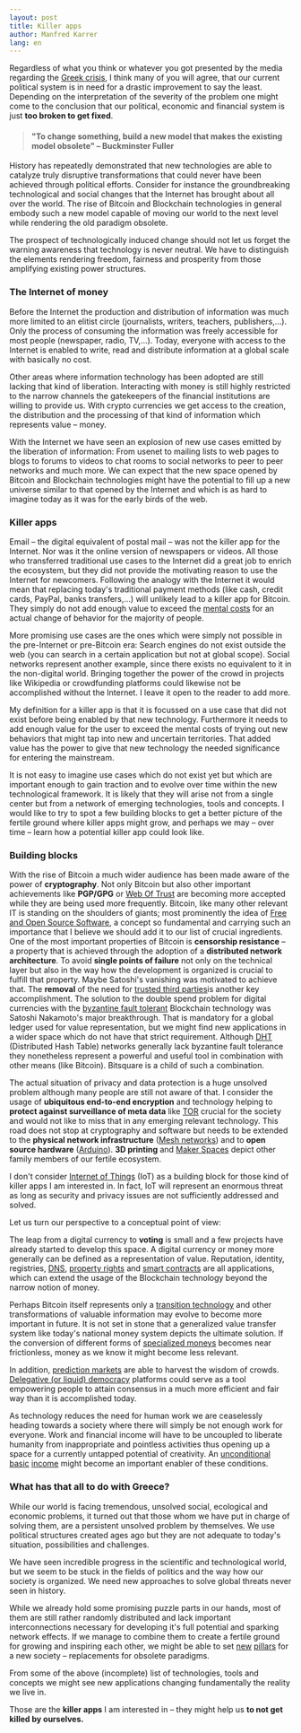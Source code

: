 ```yaml
---
layout: post
title: Killer apps
author: Manfred Karrer
lang: en
---
```

Regardless of what you think or whatever you got presented by the media regarding the [Greek crisis][1], I think many of you will agree, that our current political system is in need for a drastic improvement to say the least.
Depending on the interpretation of the severity of the problem one might come to the conclusion that our political, economic and financial system is just **too broken to get fixed**.

> #### "To change something, build a new model that makes the existing model obsolete" – Buckminster Fuller

History has repeatedly demonstrated that new technologies are able to catalyze truly disruptive transformations that could never have been achieved through political efforts. Consider for instance the groundbreaking technological and social changes that the Internet has brought about all over the world.
The rise of Bitcoin and Blockchain technologies in general embody such a new model capable of moving our world to the next level while rendering the old paradigm obsolete.

The prospect of technologically induced change should not let us forget the warning awareness that technology is never neutral. We have to distinguish the elements rendering freedom, fairness and prosperity from those amplifying existing power structures.

### The Internet of money

Before the Internet the production and distribution of information was much more limited to an elitist circle (journalists, writers, teachers, publishers,…). Only the process of consuming the information was freely accessible for most people (newspaper, radio, TV,…). Today, everyone with access to the Internet is enabled to write, read and distribute information at a global scale with basically no cost.

Other areas where information technology has been adopted are still lacking that kind of liberation. Interacting with money is still highly restricted to the narrow channels the gatekeepers of the financial institutions are willing to provide us. With crypto currencies we get access to the creation, the distribution and the processing of that kind of information which represents value – money.

With the Internet we have seen an explosion of new use cases emitted by the liberation of information: From usenet to mailing lists to web pages to blogs to forums to videos to chat rooms to social networks to peer to peer networks and much more. We can expect that the new space opened by Bitcoin and Blockchain technologies might have the potential to fill up a new universe similar to that opened by the Internet and which is as hard to imagine today as it was for the early birds of the web.

### Killer apps

Email – the digital equivalent of postal mail – was not  the killer app for the Internet. Nor was it the online version of newspapers or videos. All those who transferred traditional use cases to the Internet did a great job to enrich the ecosystem, but they did not provide the motivating reason to use the Internet for newcomers.
Following the analogy with the Internet it would mean that replacing today's traditional payment methods (like cash, credit cards, PayPal, banks transfers,…) will unlikely lead to a killer app for Bitcoin. They simply do not add enough value to exceed the [mental costs][2] for an actual change of behavior for the majority of people.

More promising use cases are the ones which were simply not possible in the pre-Internet or pre-Bitcoin era: Search engines do not exist outside the web (you can search in a certain application but not at global scope). Social networks represent another example, since there exists no equivalent to it in the non-digital world. Bringing together the power of the crowd in projects like Wikipedia or crowdfunding platforms could likewise not be accomplished without the Internet. I leave it open to the reader to add more.

My definition for a killer app is that it is focussed on a use case that did not exist before being enabled by that new technology. Furthermore it needs to add enough value for the user to exceed the mental costs of trying out new behaviors that might tap into new and uncertain territories. That added value has the power to give that new technology the needed significance for entering the mainstream.

It is not easy to imagine use cases which do not exist yet but which are important enough to gain traction and to evolve over time within the new technological framework.
It is likely that they will arise not from a single center but from a network of emerging technologies, tools and concepts. I would like to try to spot a few building blocks to get a better picture of the fertile ground where killer apps might grow, and perhaps we may – over time – learn how a potential killer app could look like.

### Building blocks

With the rise of Bitcoin a much wider audience has been made aware of the power of **cryptography**. Not only Bitcoin but also other important achievements like **PGP/GPG** or [Web Of Trust][3] are becoming more accepted while they are being used more frequently.
Bitcoin, like many other relevant IT is standing on the shoulders of giants; most prominently the idea of [Free and Open Source Software][4], a concept so fundamental and carrying such an importance that I believe we should add it to our list of crucial ingredients.
One of the most important properties of Bitcoin is **censorship resistance** – a property that is achieved through the adoption of a **distributed network architecture**. To avoid **single points of failure** not only on the technical layer but also in the way how the development is organized is crucial to fulfill that property. Maybe Satoshi's vanishing was motivated to achieve that. The **removal** of the need for [trusted third parties][5]is another key accomplishment.
The solution to the double spend problem for digital currencies with the [byzantine fault tolerant][6] Blockchain technology was Satoshi Nakamoto's major breakthrough. That is mandatory for a global ledger used for value representation, but we might find new applications in a wider space which do not have that strict requirement. Although [DHT][7] (Distributed Hash Table) networks generally lack byzantine fault tolerance they nonetheless represent a powerful and useful tool in combination with other means (like Bitcoin). Bitsquare is a child of such a combination.

The actual situation of privacy and data protection is a huge unsolved problem although many people are still not aware of that. I consider the usage of **ubiquitous end-to-end encryption** and technology helping to **protect against surveillance of meta data** like [TOR][8] crucial for the society and would not like to miss that in any emerging relevant technology.
This road does not stop at cryptography and software but needs to be extended to the **physical network infrastructure** ([Mesh networks][9]) and to **open source hardware** ([Arduino][10]).
**3D printing** and [Maker Spaces][11] depict other family members of our fertile ecosystem.

I don't consider [Internet of Things][12] (IoT) as a building block for those kind of killer apps I am interested in. In fact, IoT will represent an enormous threat as long as security and privacy issues are not sufficiently addressed and solved.

Let us turn our perspective to a conceptual point of view:

The leap from a digital currency to **voting** is small and a few projects have already started to develop this space.
A digital currency or money more generally can be defined as a representation of value. Reputation, identity, registries, [DNS][13], [property rights][14] and [smart contracts][15] are all applications, which can extend the usage of the Blockchain technology beyond the narrow notion of money.

Perhaps Bitcoin itself represents only a [transition technology][16] and other transformations of valuable information may evolve to become more important in future. It is not set in stone that a generalized value transfer system like today's national money system depicts the ultimate solution. If the conversion of different forms of [specialized moneys][17] becomes near frictionless, money as we know it might become less relevant.

In addition, [prediction markets][18] are able to harvest the wisdom of crowds.
[Delegative (or liquid) democracy][19] platforms could serve as a tool empowering people to attain consensus in a much more efficient and fair way than it is accomplished today.

As technology reduces the need for human work we are ceaselessly heading towards a society where there will simply be not enough work for everyone. Work and financial income will have to be uncoupled to liberate humanity from inappropriate and pointless activities thus opening up a space for a currently untapped potential of creativity. An [unconditional][20] [basic][21] [income][22] might become an important enabler of these conditions.

### What has that all to do with Greece?

While our world is facing tremendous, unsolved social, ecological and economic problems, it turned out that those whom we have put in charge of solving them, are a persistent unsolved problem by themselves. We use political structures created ages ago but they are not adequate to today's situation, possibilities and challenges.

We have seen incredible progress in the scientific and technological world, but we seem to be stuck in the fields of politics and the way how our society is organized. We need new approaches to solve global threats never seen in history.

While we already hold some promising puzzle parts in our hands, most of them are still rather randomly distributed and lack important interconnections necessary for developing it's full potential and sparking network effects. If we manage to combine them to create a fertile ground for growing and inspiring each other, we might be able to set [new][23] [pillars][24] for a new society – replacements for obsolete paradigms.

From some of the above (incomplete) list of technologies, tools and concepts we might see new applications changing fundamentally the reality we live in.

Those are the **killer apps** I am interested in – they might help us **to not get killed by ourselves.**

[1]: http://yanisvaroufakis.eu/
[2]: http://web.archive.org/web/20160914084456/http://szabo.best.vwh.net/micropayments.html
[3]: https://en.wikipedia.org/wiki/Web_of_trust
[4]: https://en.wikipedia.org/wiki/Free_and_open-source_software
[5]: http://web.archive.org/web/20160705000502/http://szabo.best.vwh.net/ttps.html
[6]: https://en.wikipedia.org/wiki/Byzantine_fault_tolerance
[7]: https://en.wikipedia.org/wiki/Distributed_hash_table
[8]: https://www.torproject.org/
[9]: https://en.wikipedia.org/wiki/Mesh_networking
[10]: https://en.wikipedia.org/wiki/Arduino
[11]: https://en.wikipedia.org/wiki/Maker_culture
[12]: https://en.wikipedia.org/wiki/Internet_of_Things
[13]: https://namecoin.info/
[14]: http://web.archive.org/web/20160705000502/http://szabo.best.vwh.net/securetitle.html
[15]: http://web.archive.org/web/20160705000502/http://szabo.best.vwh.net/smart.contracts.html
[16]: http://www.iamsatoshi.com/bitcoin-transition-technology/
[17]: https://books.google.es/books/about/Rethinking_Money.html?id=khsInwEACAAJ&redir_esc=y
[18]: http://www.augur.net/
[19]: https://en.wikipedia.org/wiki/Delegative_democracy
[20]: https://en.wikipedia.org/wiki/Basic_income
[21]: http://www.lietaer.com/
[22]: https://ourbasicincome.wordpress.com/2015/06/18/circles-universal-basic-income/
[23]: http://www.lietaer.com/2015/02/bernard-lietaer-why-we-need-a-monetary-ecosystem-inria-2014/
[24]: https://www.youtube.com/watch?v=8oeiOeDq_Nc
